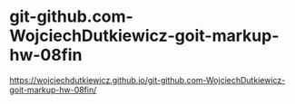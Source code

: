 # git-github.com-WojciechDutkiewicz-goit-markup-hw-08fin

https://wojciechdutkiewicz.github.io/git-github.com-WojciechDutkiewicz-goit-markup-hw-08fin/
